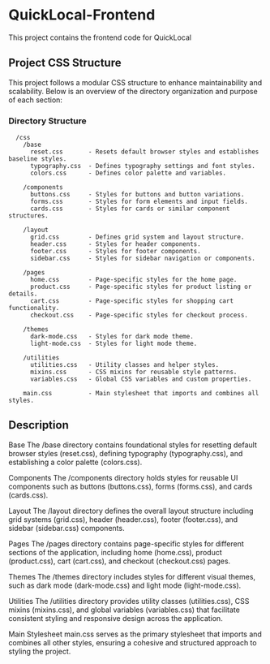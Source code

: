 # QuickLocal-Frontend
This project contains the frontend code for QuickLocal


## Project CSS Structure

This project follows a modular CSS structure to enhance maintainability and scalability. Below is an overview of the directory organization and purpose of each section:

### Directory Structure
      /css
        /base
          reset.css       - Resets default browser styles and establishes baseline styles.
          typography.css  - Defines typography settings and font styles.
          colors.css      - Defines color palette and variables.
        
        /components
          buttons.css     - Styles for buttons and button variations.
          forms.css       - Styles for form elements and input fields.
          cards.css       - Styles for cards or similar component structures.
        
        /layout
          grid.css        - Defines grid system and layout structure.
          header.css      - Styles for header components.
          footer.css      - Styles for footer components.
          sidebar.css     - Styles for sidebar navigation or components.
        
        /pages
          home.css        - Page-specific styles for the home page.
          product.css     - Page-specific styles for product listing or details.
          cart.css        - Page-specific styles for shopping cart functionality.
          checkout.css    - Page-specific styles for checkout process.
        
        /themes
          dark-mode.css   - Styles for dark mode theme.
          light-mode.css  - Styles for light mode theme.
        
        /utilities
          utilities.css   - Utility classes and helper styles.
          mixins.css      - CSS mixins for reusable style patterns.
          variables.css   - Global CSS variables and custom properties.
      
        main.css          - Main stylesheet that imports and combines all styles.


## Description
Base
The /base directory contains foundational styles for resetting default browser styles (reset.css), defining typography (typography.css), and establishing a color palette (colors.css).

Components
The /components directory holds styles for reusable UI components such as buttons (buttons.css), forms (forms.css), and cards (cards.css).

Layout
The /layout directory defines the overall layout structure including grid systems (grid.css), header (header.css), footer (footer.css), and sidebar (sidebar.css) components.

Pages
The /pages directory contains page-specific styles for different sections of the application, including home (home.css), product (product.css), cart (cart.css), and checkout (checkout.css) pages.

Themes
The /themes directory includes styles for different visual themes, such as dark mode (dark-mode.css) and light mode (light-mode.css).

Utilities
The /utilities directory provides utility classes (utilities.css), CSS mixins (mixins.css), and global variables (variables.css) that facilitate consistent styling and responsive design across the application.

Main Stylesheet
main.css serves as the primary stylesheet that imports and combines all other styles, ensuring a cohesive and structured approach to styling the project.

